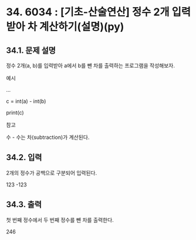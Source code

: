 # 34. 6034 : [기초-산술연산] 정수 2개 입력받아 차 계산하기(설명)(py)
## 34.1. 문제 설명

정수 2개(a, b)를 입력받아 a에서 b를 뺀 차를 출력하는 프로그램을 작성해보자.

예시

...

c = int(a) - int(b)

print(c)

참고

수 - 수는 차(subtraction)가 계산된다.

## 34.2. 입력
2개의 정수가 공백으로 구분되어 입력된다.

123 -123
## 34.3. 출력
첫 번째 정수에서 두 번째 정수를 뺀 차를 출력한다.

246